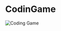 # CodinGame
![Coding Game](https://remixjobs-cache.s3-eu-west-1.amazonaws.com/1600x1200_thumbnail/1419332727-3b5fb4671bf741d297438f6a90c4f1b6.png)
